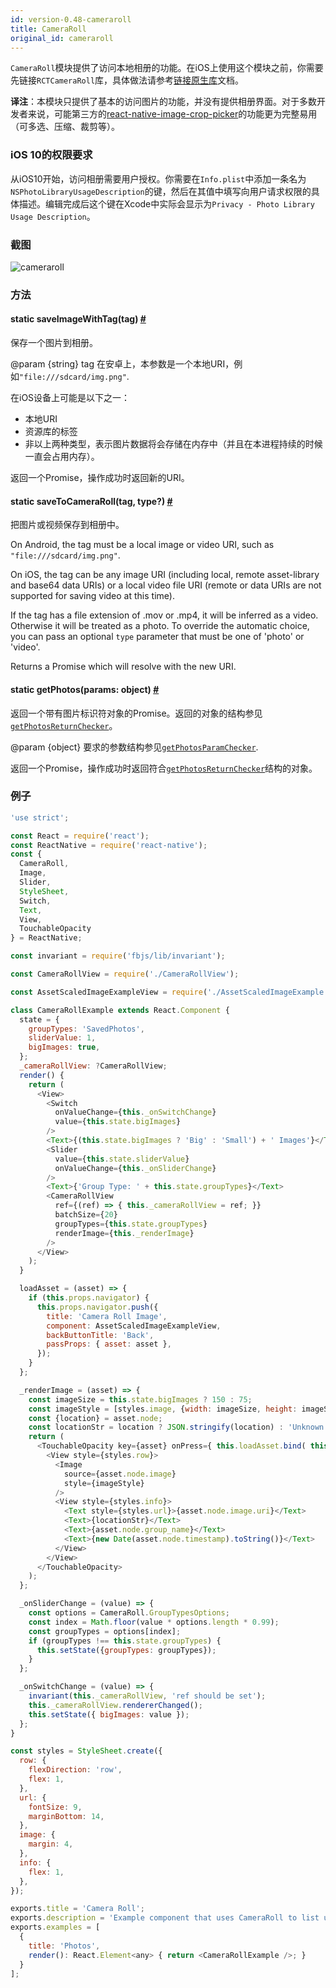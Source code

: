 ```yaml
---
id: version-0.48-cameraroll
title: CameraRoll
original_id: cameraroll
---
```


`CameraRoll`模块提供了访问本地相册的功能。在iOS上使用这个模块之前，你需要先链接`RCTCameraRoll`库，具体做法请参考[链接原生库](linking-libraries-ios.html)文档。

**译注**：本模块只提供了基本的访问图片的功能，并没有提供相册界面。对于多数开发者来说，可能第三方的[react-native-image-crop-picker](https://github.com/ivpusic/react-native-image-crop-picker)的功能更为完整易用（可多选、压缩、裁剪等）。

### iOS 10的权限要求
从iOS10开始，访问相册需要用户授权。你需要在`Info.plist`中添加一条名为`NSPhotoLibraryUsageDescription`的键，然后在其值中填写向用户请求权限的具体描述。编辑完成后这个键在Xcode中实际会显示为`Privacy - Photo Library Usage Description`。

### 截图
![cameraroll](img/api/cameraroll.png)

### 方法

<div class="props">
	<div class="prop">
		<h4 class="propTitle"><a class="anchor" name="saveimagewithtag"></a><span class="propType">static </span>saveImageWithTag<span class="propType">(tag)</span> <a class="hash-link" href="#saveimagewithtag">#</a></h4>
		<div>
			<p>保存一个图片到相册。</p>
			<p>@param {string} tag 在安卓上，本参数是一个本地URI，例如<code>"file:///sdcard/img.png"</code>.</p>
			<p>在iOS设备上可能是以下之一：</p>
			<ul>
				<li>本地URI</li>
				<li>资源库的标签</li>
				<li>非以上两种类型，表示图片数据将会存储在内存中（并且在本进程持续的时候一直会占用内存）。</li>
			</ul>
			<p>返回一个Promise，操作成功时返回新的URI。</p>
		</div>
	</div>
  <div class="prop">
    <h4 class="methodTitle"><a class="anchor" name="savetocameraroll"></a><span class="methodType">static </span>saveToCameraRoll<span class="methodType">(tag, type?)</span> <a class="hash-link" href="#savetocameraroll">#</a></h4>
      <div><p>把图片或视频保存到相册中。</p>
      <p>On Android, the tag must be a local image or video URI, such as <code>"file:///sdcard/img.png"</code>.</p><p>On iOS, the tag can be any image URI (including local, remote asset-library and base64 data URIs) or a local video file URI (remote or data URIs are not supported for saving video at this time).</p>
      <p>If the tag has a file extension of .mov or .mp4, it will be inferred as a video. Otherwise it will be treated as a photo. To override the automatic choice, you can pass an optional
<code>type</code> parameter that must be one of 'photo' or 'video'.</p><p>Returns a Promise which will resolve with the new URI.</p>
      </div>
  </div>
	<div class="prop">
		<h4 class="propTitle"><a class="anchor" name="getphotos"></a><span class="propType">static </span>getPhotos<span class="propType">(params: object)</span> <a class="hash-link" href="#getphotos">#</a></h4>
		<div>
			<p>返回一个带有图片标识符对象的Promise。返回的对象的结构参见<a href="https://github.com/facebook/react-native/blob/0.23-stable/Libraries/CameraRoll/CameraRoll.js#L83" target="_blank"><code>getPhotosReturnChecker</code></a>。</p>
			<p> @param {object} 要求的参数结构参见<a href="https://github.com/facebook/react-native/blob/0.23-stable/Libraries/CameraRoll/CameraRoll.js#L45" target="_blank"><code>getPhotosParamChecker</code></a>. </p>
			<p> 返回一个Promise，操作成功时返回符合<a href="https://github.com/facebook/react-native/blob/0.23-stable/Libraries/CameraRoll/CameraRoll.js#L83" target="_blank"><code>getPhotosReturnChecker</code></a>结构的对象。</p>
		</div>
	</div>
</div>

### 例子

```javascript
'use strict';

const React = require('react');
const ReactNative = require('react-native');
const {
  CameraRoll,
  Image,
  Slider,
  StyleSheet,
  Switch,
  Text,
  View,
  TouchableOpacity
} = ReactNative;

const invariant = require('fbjs/lib/invariant');

const CameraRollView = require('./CameraRollView');

const AssetScaledImageExampleView = require('./AssetScaledImageExample');

class CameraRollExample extends React.Component {
  state = {
    groupTypes: 'SavedPhotos',
    sliderValue: 1,
    bigImages: true,
  };
  _cameraRollView: ?CameraRollView;
  render() {
    return (
      <View>
        <Switch
          onValueChange={this._onSwitchChange}
          value={this.state.bigImages}
        />
        <Text>{(this.state.bigImages ? 'Big' : 'Small') + ' Images'}</Text>
        <Slider
          value={this.state.sliderValue}
          onValueChange={this._onSliderChange}
        />
        <Text>{'Group Type: ' + this.state.groupTypes}</Text>
        <CameraRollView
          ref={(ref) => { this._cameraRollView = ref; }}
          batchSize={20}
          groupTypes={this.state.groupTypes}
          renderImage={this._renderImage}
        />
      </View>
    );
  }

  loadAsset = (asset) => {
    if (this.props.navigator) {
      this.props.navigator.push({
        title: 'Camera Roll Image',
        component: AssetScaledImageExampleView,
        backButtonTitle: 'Back',
        passProps: { asset: asset },
      });
    }
  };

  _renderImage = (asset) => {
    const imageSize = this.state.bigImages ? 150 : 75;
    const imageStyle = [styles.image, {width: imageSize, height: imageSize}];
    const {location} = asset.node;
    const locationStr = location ? JSON.stringify(location) : 'Unknown location';
    return (
      <TouchableOpacity key={asset} onPress={ this.loadAsset.bind( this, asset ) }>
        <View style={styles.row}>
          <Image
            source={asset.node.image}
            style={imageStyle}
          />
          <View style={styles.info}>
            <Text style={styles.url}>{asset.node.image.uri}</Text>
            <Text>{locationStr}</Text>
            <Text>{asset.node.group_name}</Text>
            <Text>{new Date(asset.node.timestamp).toString()}</Text>
          </View>
        </View>
      </TouchableOpacity>
    );
  };

  _onSliderChange = (value) => {
    const options = CameraRoll.GroupTypesOptions;
    const index = Math.floor(value * options.length * 0.99);
    const groupTypes = options[index];
    if (groupTypes !== this.state.groupTypes) {
      this.setState({groupTypes: groupTypes});
    }
  };

  _onSwitchChange = (value) => {
    invariant(this._cameraRollView, 'ref should be set');
    this._cameraRollView.rendererChanged();
    this.setState({ bigImages: value });
  };
}

const styles = StyleSheet.create({
  row: {
    flexDirection: 'row',
    flex: 1,
  },
  url: {
    fontSize: 9,
    marginBottom: 14,
  },
  image: {
    margin: 4,
  },
  info: {
    flex: 1,
  },
});

exports.title = 'Camera Roll';
exports.description = 'Example component that uses CameraRoll to list user\'s photos';
exports.examples = [
  {
    title: 'Photos',
    render(): React.Element<any> { return <CameraRollExample />; }
  }
];
```
